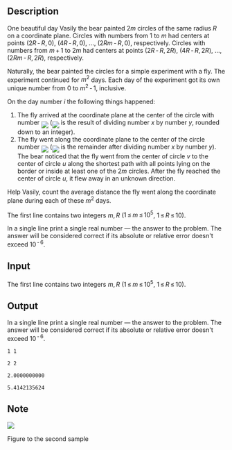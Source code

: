 ## Description

<div><p>One beautiful day Vasily the bear painted <span class="tex-span">2<i>m</i></span> circles of the same radius <span class="tex-span"><i>R</i></span> on a coordinate plane. Circles with numbers from <span class="tex-span">1</span> to <span class="tex-span"><i>m</i></span> had centers at points <span class="tex-span">(2<i>R</i> - <i>R</i>, 0)</span>, <span class="tex-span">(4<i>R</i> - <i>R</i>, 0)</span>, <span class="tex-span">...</span>, <span class="tex-span">(2<i>Rm</i> - <i>R</i>, 0)</span>, respectively. Circles with numbers from <span class="tex-span"><i>m</i> + 1</span> to <span class="tex-span">2<i>m</i></span> had centers at points <span class="tex-span">(2<i>R</i> - <i>R</i>, 2<i>R</i>)</span>, <span class="tex-span">(4<i>R</i> - <i>R</i>, 2<i>R</i>)</span>, <span class="tex-span">...</span>, <span class="tex-span">(2<i>Rm</i> - <i>R</i>, 2<i>R</i>)</span>, respectively. </p><p>Naturally, the bear painted the circles for a simple experiment with a fly. The experiment continued for <span class="tex-span"><i>m</i><sup class="upper-index">2</sup></span> days. Each day of the experiment got its own unique number from <span class="tex-span">0</span> to <span class="tex-span"><i>m</i><sup class="upper-index">2</sup> - 1</span>, inclusive. </p><p>On the day number <span class="tex-span"><i>i</i></span> the following things happened: </p><ol> <li> The fly arrived at the coordinate plane at the center of the circle with number <img align="middle" class="tex-formula" src="file://Ue9eGhrK.png" style="max-width: 100.0%;max-height: 100.0%;"> (<img align="middle" class="tex-formula" src="file://zs6bsM90.png" style="max-width: 100.0%;max-height: 100.0%;"> is the result of dividing number <span class="tex-span"><i>x</i></span> by number <span class="tex-span"><i>y</i></span>, rounded down to an integer). </li><li> The fly went along the coordinate plane to the center of the circle number <img align="middle" class="tex-formula" src="file://SXWCx0sF.png" style="max-width: 100.0%;max-height: 100.0%;"> (<img align="middle" class="tex-formula" src="file://kZQjIsW9.png" style="max-width: 100.0%;max-height: 100.0%;"> is the remainder after dividing number <span class="tex-span"><i>x</i></span> by number <span class="tex-span"><i>y</i></span>). The bear noticed that the fly went from the center of circle <span class="tex-span"><i>v</i></span> to the center of circle <span class="tex-span"><i>u</i></span> along the shortest path with all points lying on the border or inside at least one of the <span class="tex-span">2<i>m</i></span> circles. After the fly reached the center of circle <span class="tex-span"><i>u</i></span>, it flew away in an unknown direction. </li></ol><p>Help Vasily, count the average distance the fly went along the coordinate plane during each of these <span class="tex-span"><i>m</i><sup class="upper-index">2</sup></span> days.</p></div><div class="input-specification"><p>The first line contains two integers <span class="tex-span"><i>m</i>, <i>R</i></span> (<span class="tex-span">1 ≤ <i>m</i> ≤ 10<sup class="upper-index">5</sup></span>, <span class="tex-span">1 ≤ <i>R</i> ≤ 10</span>).</p></div><div class="output-specification"><p>In a single line print a single real number — the answer to the problem. The answer will be considered correct if its absolute or relative error doesn't exceed <span class="tex-span">10<sup class="upper-index"> - 6</sup></span>.</p></div>

## Input

<p>The first line contains two integers <span class="tex-span"><i>m</i>, <i>R</i></span> (<span class="tex-span">1 ≤ <i>m</i> ≤ 10<sup class="upper-index">5</sup></span>, <span class="tex-span">1 ≤ <i>R</i> ≤ 10</span>).</p>

## Output

<p>In a single line print a single real number — the answer to the problem. The answer will be considered correct if its absolute or relative error doesn't exceed <span class="tex-span">10<sup class="upper-index"> - 6</sup></span>.</p>





```input1
1 1

```




```input2
2 2

```




```output1
2.0000000000

```




```output2
5.4142135624

```



## Note

<p><img class="tex-graphics" src="file://7CuTKS23.png" style="max-width: 100.0%;max-height: 100.0%;"></p><p><span class="tex-font-size-script">Figure to the second sample</span></p>
